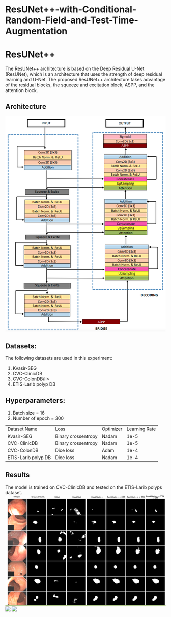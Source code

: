 # ResUNet++-with-Conditional-Random-Field-and-Test-Time-Augmentation
# ResUNet++
The ResUNet++ architecture is based on the Deep Residual U-Net (ResUNet), which is an architecture that uses the strength of deep residual learning and U-Net. The proposed ResUNet++ architecture takes advantage of the residual blocks, the squeeze and excitation block, ASPP, and the attention block. <br/>

## Architecture
<img src="img/ResUNet++.png">

## Datasets:
The following datasets are used in this experiment:
<ol>
  <li>Kvasir-SEG</li>
  <li>CVC-ClinicDB</li>
  <li>CVC-ColonDB/li>
  <li> ETIS-Larib polyp DB</li>
 </ol>

## Hyperparameters:
 
 <ol>
  <li>Batch size = 16</li> 
  <li>Number of epoch = 300</li>
</ol>
<table>
  <tr> <td> Dataset Name</td> <td>Loss</td> <td>Optimizer</td> <td>Learning Rate</td>  </tr>
  <tr> <td>Kvasir-SEG</td> <td>Binary crossentropy</td> <td>Nadam</td> <td>1e-5</td> </tr>
  <tr> <td>CVC-ClinicDB</td> <td>Binary crossentropy</td> <td>Nadam</td> <td>1e-5</td> </tr>
  <tr> <td>CVC-ColonDB</td> <td>Dice loss</td> <td>Adam</td> <td>1e-4</td> </tr>
  <tr> <td>ETIS-Larib polyp DB</td><td>Dice loss</td> <td>Nadam</td> <td>1e-4</td> </tr>
 </table>
 


## Results
The model is trained on CVC-ClinicDB and tested on the ETIS-Larib polyps dataset. <br/>
<img src="img/111.png">
<img src="img/5.png">
<img src="img/6.png">
